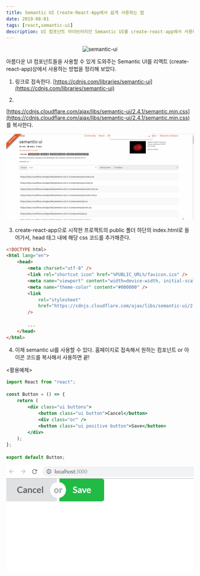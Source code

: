 ```yaml
---
title: Semantic UI Create-React-App에서 쉽게 사용하는 법
date: 2019-08-01
tags: [react,semantic-ui]
description: UI 컴포넌트 라이브러리인 Semantic UI를 create-react-app에서 사용해보자
---
```

<p align="center"><img src="../../static/media/blog/semantic_ui_main.gif" alt="semantic-ui" /></p>

아름다운 UI 컴포넌트들을 사용할 수 있게 도와주는 Semantic UI를 리액트 (create-react-app)상에서 사용하는 방법을 정리해 보았다.

1. 링크로 접속한다.
[https://cdnjs.com/libraries/semantic-ui](https://cdnjs.com/libraries/semantic-ui)

2. 
[https://cdnjs.cloudflare.com/ajax/libs/semantic-ui/2.4.1/semantic.min.css](https://cdnjs.cloudflare.com/ajax/libs/semantic-ui/2.4.1/semantic.min.css) 를 복사한다.

<p><img src="../../static/media/blog/semantic_ui.gif" alt="semantic-ui" /></p>

3. create-react-app으로 시작한 프로젝트의 public 폴더 하단의 index.html로 들어가서, head 태그 내에 해당 css 코드를 추가해준다.

```html
<!DOCTYPE html>
<html lang="en">
	<head>
		<meta charset="utf-8" />
		<link rel="shortcut icon" href="%PUBLIC_URL%/favicon.ico" />
		<meta name="viewport" content="width=device-width, initial-scale=1" />
		<meta name="theme-color" content="#000000" />
		<link
			rel="stylesheet"
			href="https://cdnjs.cloudflare.com/ajax/libs/semantic-ui/2.4.1/semantic.min.css"
		/>

		...
	</head>
</html>
```

4. 이제 semantic ui를 사용할 수 있다. 홈페이지로 접속해서 원하는 컴포넌트 or 아이콘 코드를 복사해서 사용하면 끝! <br>

<활용예제>

```jsx
import React from "react";

const Button = () => {
	return (
		<div class="ui buttons">
			<button class="ui button">Cancel</button>
			<div class="or" />
			<button class="ui positive button">Save</button>
		</div>
	);
};

export default Button;
```

<p><img src="../../static/media/blog/semantic-btn.png" alt="semantic-ui button" /></p>
